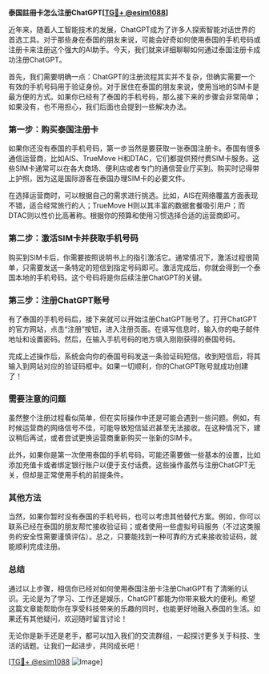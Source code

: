 **泰国註冊卡怎么注册ChatGPT[[TG💪+ @esim1088](https://t.me/s/esim1088)]**

近年来，随着人工智能技术的发展，ChatGPT成为了许多人探索智能对话世界的首选工具。对于那些身在泰国的朋友来说，可能会好奇如何使用泰国的手机号码或注册卡来注册这个强大的AI助手。今天，我们就来详细聊聊如何通过泰国注册卡成功注册ChatGPT。

首先，我们需要明确一点：ChatGPT的注册流程其实并不复杂，但确实需要一个有效的手机号码用于验证身份。对于居住在泰国的朋友来说，使用当地的SIM卡是最方便的方式。如果你已经有了泰国的手机号码，那么接下来的步骤会非常简单；如果没有，也不用担心，我们后面也会提到一些解决办法。

### 第一步：购买泰国注册卡

如果你还没有泰国的手机号码，第一步当然是要获取一张泰国注册卡。泰国有很多通信运营商，比如AIS、TrueMove H和DTAC，它们都提供预付费SIM卡服务。这些SIM卡通常可以在各大商场、便利店或者专门的通信营业厅买到。购买时记得带上护照，因为这是国际游客在泰国办理SIM卡的必要文件。

在选择运营商时，可以根据自己的需求进行挑选。比如，AIS在网络覆盖方面表现不错，适合经常旅行的人；TrueMove H则以其丰富的数据套餐吸引用户；而DTAC则以性价比高著称。根据你的预算和使用习惯选择合适的运营商即可。

### 第二步：激活SIM卡并获取手机号码

购买到SIM卡后，你需要按照说明书上的指引激活它。通常情况下，激活过程很简单，只需要发送一条特定的短信到指定号码即可。激活完成后，你就会得到一个泰国本地的手机号码。这个号码将是你后续注册ChatGPT的关键。

### 第三步：注册ChatGPT账号

有了泰国的手机号码后，接下来就可以开始注册ChatGPT账号了。打开ChatGPT的官方网站，点击“注册”按钮，进入注册页面。在填写信息时，输入你的电子邮件地址和设置密码。然后，在输入手机号码的地方填入刚刚获得的泰国号码。

完成上述操作后，系统会向你的泰国号码发送一条验证码短信。收到短信后，将其输入到网站对应的验证码框中。如果一切顺利，你的ChatGPT账号就成功创建了！

### 需要注意的问题

虽然整个注册过程看似简单，但在实际操作中还是可能会遇到一些问题。例如，有时候运营商的网络信号不佳，可能导致短信延迟甚至无法接收。在这种情况下，建议稍后再试，或者尝试更换运营商重新购买一张新的SIM卡。

此外，如果你是第一次使用泰国的手机号码，可能还需要做一些基本的设置，比如添加充值卡或者绑定银行账户以便于支付话费。这些操作虽然与注册ChatGPT无关，但却是正常使用手机的前提条件。

### 其他方法

当然，如果你暂时没有泰国的手机号码，也可以考虑其他替代方案。例如，你可以联系已经在泰国的朋友帮忙接收验证码；或者使用一些虚拟号码服务（不过这类服务的安全性需要谨慎评估）。总之，只要能找到一种可靠的方式来接收验证码，就能顺利完成注册。

### 总结

通过以上步骤，相信你已经对如何使用泰国注册卡注册ChatGPT有了清晰的认识。无论是为了学习、工作还是娱乐，ChatGPT都能为你带来极大的便利。希望这篇文章能帮助你在享受科技带来的乐趣的同时，也能更好地融入泰国的生活。如果还有其他疑问，欢迎随时留言讨论！

无论你是新手还是老手，都可以加入我们的交流群组，一起探讨更多关于科技、生活的话题。让我们一起进步，共同成长吧！

[[TG💪+ @esim1088](https://t.me/s/esim1088) ![Image](https://i.postimg.cc/4NQfJmqS/Snipaste-2025-05-13-00-14-12.png)]